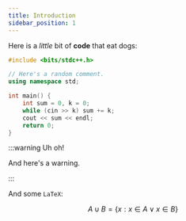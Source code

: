```yaml
---
title: Introduction
sidebar_position: 1
---
```


Here is a _little_ bit of **code** that eat dogs:

```cpp
#include <bits/stdc++.h>

// Here's a random comment.
using namespace std;

int main() {
	int sum = 0, k = 0;
	while (cin >> k) sum += k;
	cout << sum << endl;
	return 0;
}
```

:::warning Uh oh!

And here's a warning.

:::

And some `LaTeX`:

$$
A \cup B = \{ x : x \in A \lor x \in B \}
$$
